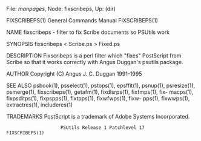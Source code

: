 File: *manpages*,  Node: fixscribeps,  Up: (dir)

FIXSCRIBEPS(1)              General Commands Manual             FIXSCRIBEPS(1)



NAME
       fixscribeps - filter to fix Scribe documents so PSUtils work

SYNOPSIS
       fixscribeps < Scribe.ps > Fixed.ps

DESCRIPTION
       Fixscribeps  is  a  perl filter which "fixes" PostScript from Scribe so
       that it works correctly with Angus Duggan's psutils package.

AUTHOR
       Copyright (C) Angus J. C. Duggan 1991-1995

SEE ALSO
       psbook(1), psselect(1), pstops(1), epsffit(1),  psnup(1),  psresize(1),
       psmerge(1),  fixscribeps(1),  getafm(1), fixdlsrps(1), fixfmps(1), fix-
       macps(1), fixpsditps(1), fixpspps(1),  fixtpps(1),  fixwfwps(1),  fixw-
       pps(1), fixwwps(1), extractres(1), includeres(1)

TRADEMARKS
       PostScript is a trademark of Adobe Systems Incorporated.



                        PSUtils Release 1 Patchlevel 17         FIXSCRIBEPS(1)
